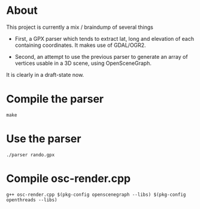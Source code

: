 About
======

This project is currently a mix / braindump of several things

* First, a GPX parser which tends to extract lat, long and elevation of each
  containing coordinates. It makes use of GDAL/OGR2.

* Second, an attempt to use the previous parser to generate an array of vertices
  usable in a 3D scene, using OpenSceneGraph.

It is clearly in a draft-state now.

Compile the parser
===================

```
make
```

Use the parser
===============

```
./parser rando.gpx
```

Compile osc-render.cpp
=======================


```
g++ osc-render.cpp $(pkg-config openscenegraph --libs) $(pkg-config openthreads --libs)
```

